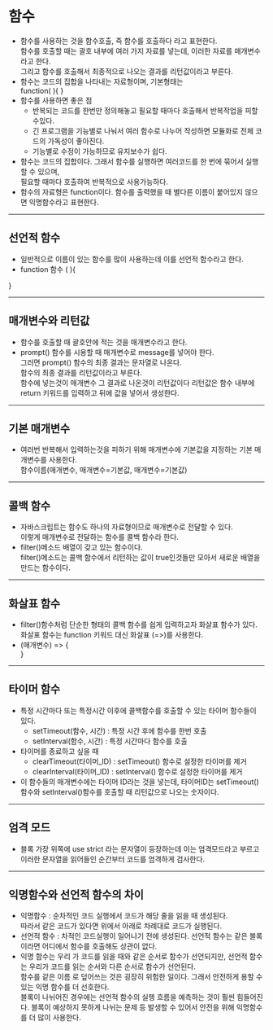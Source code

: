 # 함수
- 함수를 사용하는 것을 함수호출, 즉 함수를 호출하다 라고 표현한다.    
  함수를 호출할 때는 괄호 내부에 여러 가지 자료를 넣는데, 이러한 자료를 매개변수라고 한다.    
  그리고 함수를 호출해서 최종적으로 나오는 결과를 리턴값이라고 부른다.
- 함수는 코드의 집합을 나타내는 자료형이며, 기본형태는   
  function( ){ }
- 함수를 사용하면 좋은 점
  - 반복되는 코드를 한번만 정의해놓고 필요할 때마다 호출해서 반복작업을 피할수있다.   
  - 긴 프로그램을 기능별로 나눠서 여러 함수로 나누어 작성하면 모듈화로 전체 코드의 가독성이 좋아진다.   
  - 기능별로 수정이 가능하므로 유지보수가 쉽다.   
- 함수는 코드의 집합이다. 그래서 함수를 실행하면 여러코드를 한 번에 묶어서 실행할 수 있으며,   
  필요할 때마다 호출하여 반복적으로 사용가능하다.
- 함수의 자료형은 function이다. 함수를 출력했을 때 별다른 이름이 붙어있지 않으면 익명함수라고 표현한다.   
-----
## 선언적 함수
- 일반적으로 이름이 있는 함수를 많이 사용하는데 이를 선언적 함수라고 한다.
- function 함수 ( ){   
   
}

----
## 매개변수와 리턴값
- 함수를 호출할 때 괄호안에 적는 것을 매개변수라고 한다.   
- prompt() 함수를 시용할 때 매개변수로 message를 넣어야 한다.   
  그러면 prompt() 함수의 최종 결과는 문자열로 나온다.    
  함수의 최종 결과를 리턴값이라고 부른다.     
  함수에 넣는것이 매개변수 그 결과로 나온것이 리턴값이다 리턴값은 함수 내부에 
  return 키워드를 입력하고 뒤에 값을 넣어서 생성한다.
  
----
## 기본 매개변수
- 여러번 반복해서 입력하는것을 피하기 위해 매개변수에 기본값을 지정하는 기본 매개변수를 사용한다.    
  함수이름(매개변수, 매개변수=기본값, 매개변수=기본값)
  
----
## 콜백 함수
- 자바스크립트는 함수도 하나의 자료형이므로 매개변수로 전달할 수 있다.     
 이렇게 매개변수로 전달하는 함수를 콜백 함수라 한다.      
- filter()메소드 배열이 갖고 있는 함수이다.       
  filter()메소드는 콜백 함수에서 리턴하는 값이 true인것들만 모아서 새로운 배열을 만드는 함수이다.
  
-----
## 화살표 함수
- filter()함수처럼 단순한 형태의 콜백 함수를 쉽게 입력하고자 화살표 함수가 있다.   
  화살표 함수는 function 키워드 대신 화살표 (=>)를 사용한다.   
- (매개변수) => {   
}

----
## 타이머 함수
- 특정 시간마다 또는 특정시간 이후에 콜백함수를 호출할 수 있는 타이머 함수들이 있다.
  - setTimeout(함수, 시간) : 특정 시간 후에 함수를 한번 호출
  - setInterval(함수, 시간) : 특정 시간마다 함수를 호출   
- 타이머를 종료하고 싶을 때
  - clearTimeout(타이머_ID) : setTimeout() 함수로 설정한 타이머를 제거
  - clearInterval(타이머_ID) : setInterval() 함수로 설정한 타이머를 제거
- 이 함수들의 매개변수에는 타이머 ID라는 것을 넣는데, 타이머ID는 setTimeout()함수와 setInterval()함수를 호출할 때 리턴값으로 나오는 숫자이다.

----
## 엄격 모드
- 블록 가장 위쪽에 use strict 라는 문자열이 등장하는데 이는 엄격모드라고 부르고 이러한 문자열을 읽어들인 순간부터 코드를 엄격하게 검사한다.

---
## 익명함수와 선언적 함수의 차이
- 익명함수 : 순차적인 코드 실행에서 코드가 해당 줄을 읽을 때 생성된다.    
  따라서 같은 코드가 있다면 위에서 아래로 차례대로 코드가 실행된다.   
- 선언적 함수 : 차적인 코드실행이 일어나기 전에 생성된다. 선언적 함수는 같은 블록이라면 어디에서 함수를 호출해도 상관이 없다.    
- 익명 함수는 우리 가 코드를 읽을 때와 같은 순서로 함수가 선언되지만, 선언적 함수는 우리가 코드를 읽는 순서와 다른 순서로 함수가 선언된다.   
  함수를 같은 이름 로 덮어쓰는 것은 굉장히 위험한 일이다. 그래서 안전하게 용할 수 있는 익명 함수를 더 선호한다.    
  블록이 나뉘어진 경우에는 선언적 함수의 실행 흐름을 예측하는 것이 훨씬 힘들어진다. 블록이 예상하지 못하게 나뉘는 문제 등 발생할 수 있어서 안전을 위해 익명함수를 더 많이 사용한다.
